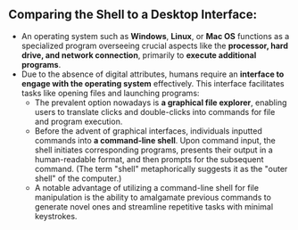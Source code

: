 ## Comparing the Shell to a Desktop Interface:
- An operating system such as **Windows**, **Linux**, or **Mac OS** functions as a specialized program overseeing crucial aspects like the **processor, hard drive, and network connection**, primarily to **execute additional programs**.
- Due to the absence of digital attributes, humans require an **interface to engage with the operating system** effectively. This interface facilitates tasks like opening files and launching programs:
  - The prevalent option nowadays is **a graphical file explorer**, enabling users to translate clicks and double-clicks into commands for file and program execution.
  - Before the advent of graphical interfaces, individuals inputted commands into **a command-line shell**. Upon command input, the shell initiates corresponding programs, presents their output in a human-readable format, and then prompts for the subsequent command. (The term "shell" metaphorically suggests it as the "outer shell" of the computer.)
  - A notable advantage of utilizing a command-line shell for file manipulation is the ability to amalgamate previous commands to generate novel ones and streamline repetitive tasks with minimal keystrokes.
